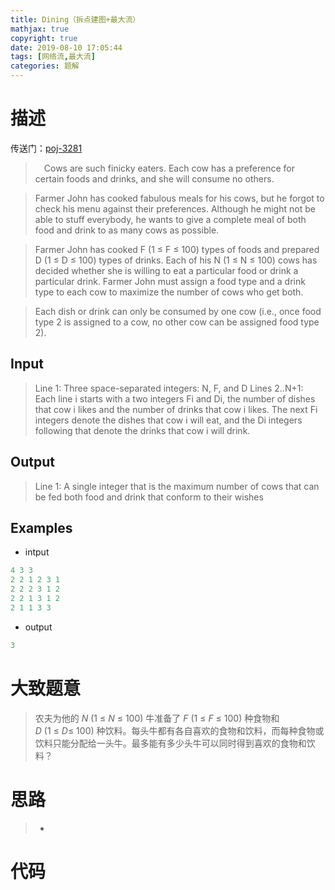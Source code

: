 ```yaml
---
title: Dining（拆点建图+最大流）
mathjax: true
copyright: true
date: 2019-08-10 17:05:44
tags: [网络流,最大流]
categories: 题解
---
```

# 描述
传送门：[poj-3281](http://poj.org/problem?id=3281)

>&emsp;Cows are such finicky eaters. Each cow has a preference for certain foods and drinks, and she will consume no others.

>Farmer John has cooked fabulous meals for his cows, but he forgot to check his menu against their preferences. Although he might not be able to stuff everybody, he wants to give a complete meal of both food and drink to as many cows as possible.

>Farmer John has cooked F (1 ≤ F ≤ 100) types of foods and prepared D (1 ≤ D ≤ 100) types of drinks. Each of his N (1 ≤ N ≤ 100) cows has decided whether she is willing to eat a particular food or drink a particular drink. Farmer John must assign a food type and a drink type to each cow to maximize the number of cows who get both.

>Each dish or drink can only be consumed by one cow (i.e., once food type 2 is assigned to a cow, no other cow can be assigned food type 2).

<!--more-->
## Input
>Line 1: Three space-separated integers: N, F, and D 
Lines 2..N+1: Each line i starts with a two integers Fi and Di, the number of dishes that cow i likes and the number of drinks that cow i likes. The next Fi integers denote the dishes that cow i will eat, and the Di integers following that denote the drinks that cow i will drink.

## Output
>Line 1: A single integer that is the maximum number of cows that can be fed both food and drink that conform to their wishes

## Examples
* intput
```c++
4 3 3
2 2 1 2 3 1
2 2 2 3 1 2
2 2 1 3 1 2
2 1 1 3 3
```
* output
```c++
3
```

# 大致题意
> 农夫为他的 $N\ (1\ ≤\ N\ ≤\ 100)$ 牛准备了 $F\ (1\ ≤\ F\ ≤\ 100)$ 种食物和 $D\ (1\ ≤\ D ≤\ 100)$ 种饮料。每头牛都有各自喜欢的食物和饮料，而每种食物或饮料只能分配给一头牛。最多能有多少头牛可以同时得到喜欢的食物和饮料？

# 思路
>* 

# 代码
```c++

```
